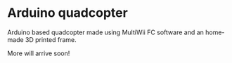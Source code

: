 # Arduino quadcopter
Arduino based quadcopter made using MultiWii FC software and an home-made 3D printed frame.

More will arrive soon!

